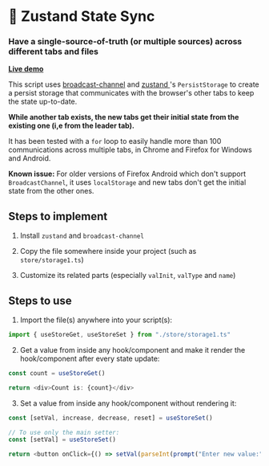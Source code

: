 # 🐻 Zustand State Sync

### Have a single-source-of-truth (or multiple sources) across different tabs and files

**[Live demo](https://www.alvandsoft.com/en/zustand-state-sync/)**

This script uses [broadcast-channel](https://github.com/pubkey/broadcast-channel) and [zustand ](https://github.com/pmndrs/zustand)'s `PersistStorage` to create a persist storage that communicates with the browser's other tabs to keep the state up-to-date.

**While another tab exists, the new tabs get their initial state from the existing one (i,e from the leader tab).**

It has been tested with a `for` loop to easily handle more than 100 communications across multiple tabs, in Chrome and Firefox for Windows and Android.

**Known issue:** For older versions of Firefox Android which don't support `BroadcastChannel`, it uses `localStorage` and new tabs don't get the initial state from the other ones.



## Steps to implement
1. Install `zustand` and `broadcast-channel`


2. Copy the file somewhere inside your project (such as `store/storage1.ts`)

3. Customize its related parts (especially `valInit`, `valType` and `name`)



## Steps to use
1. Import the file(s) anywhere into your script(s):

``` Javascript
import { useStoreGet, useStoreSet } from "./store/storage1.ts"
```


2. Get a value from inside any hook/component and make it render the hook/component after every state update:

``` Javascript
const count = useStoreGet()

return <div>Count is: {count}</div>
```


3. Set a value from inside any hook/component without rendering it:

``` Javascript
const [setVal, increase, decrease, reset] = useStoreSet()

// To use only the main setter:
const [setVal] = useStoreSet()

return <button onClick={() => setVal(parseInt(prompt("Enter new value:")))}>Enter</button>
```

